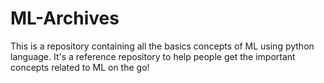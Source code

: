 # ML-Archives
This is a repository containing all the basics concepts of ML using python language. It's a reference repository to help people get the important concepts related to ML on the go!
